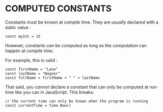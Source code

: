 # COMPUTED CONSTANTS

Constants must be known at compile time. They are _usually_ declared with a static value :

    const myInt = 15

However, constants _can be computed_ as long as the computation can happen at _compile time_.

For example, this is valid :

```
const firstName = "Lane"
const lastName = "Wagner"
const fullName = firstName + " " + lastName
```

That said, you _cannot_ declare a constant that can only be computed at run-time like you can in JavaScript. This breaks:

    // the current time can only be known when the program is running
    const currentTime = time.Now()
